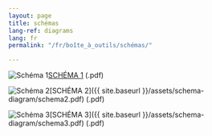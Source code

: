 ```yaml
---
layout: page
title: schémas
lang-ref: diagrams
lang: fr
permalink: "/fr/boîte_à_outils/schémas/"

---
```

<img class="doc" src="{{ site.baseurl }}/assets/img/archive.svg" alt="Schéma 1" /><a href="{{ site.baseurl }}/assets/schema-diagram/schema1.pdf" title="Schema 1" target="_blank">SCHÉMA 1</a> (.pdf)

<img class="doc" src="{{ site.baseurl }}/assets/img/archive.svg" alt="Schéma 2" />[SCHÉMA 2]({{ site.baseurl }}/assets/schema-diagram/schema2.pdf) (.pdf)

<img class="doc" src="{{ site.baseurl }}/assets/img/archive.svg" alt="Schéma 3" />[SCHÉMA 3]({{ site.baseurl }}/assets/schema-diagram/schema3.pdf) (.pdf)